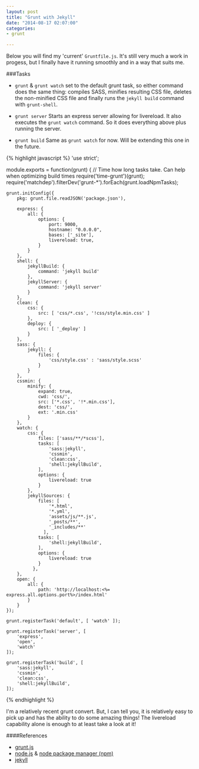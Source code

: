 ```yaml
---
layout: post
title: "Grunt with Jekyll"
date: "2014-08-17 02:07:00"
categories:
- grunt

---
```


Below you will find my 'current' `Gruntfile.js`.  It's still very much a work in progess, but I finally have it running smoothly and in a way that suits me.


###Tasks

- `grunt` & `grunt watch`
set to the default grunt task, so either command does the same thing: compiles SASS, minifies resulting CSS file, deletes the non-minified CSS file and finally runs the `jekyll build` command with `grunt-shell`.

- `grunt server`
Starts an express server allowing for livereload.  It also executes the `grunt watch` command.  So it does everything above plus running the server.

- `grunt build`
Same as `grunt watch` for now.  Will be extending this one in the future.



{% highlight javascript %}
'use strict';

module.exports = function(grunt) {
    // Time how long tasks take. Can help when optimizing build times
    require('time-grunt')(grunt);
	require('matchdep').filterDev('grunt-*').forEach(grunt.loadNpmTasks);

	grunt.initConfig({
		pkg: grunt.file.readJSON('package.json'),

		express: {
			all: {
				options: {
					port: 9000,
					hostname: "0.0.0.0",
					bases: ['_site'],
					livereload: true,
				}
			}
		},
		shell: {
			jekyllBuild: {
				command: 'jekyll build'
			},
			jekyllServer: {
				command: 'jekyll server'
			}
		},
		clean: {
			css: {
				src: [ 'css/*.css', '!css/style.min.css' ]
			},
			deploy: {
				src: [ '_deploy' ]
			}
		},
		sass: {
			jekyll: {
				files: {
					'css/style.css' : 'sass/style.scss'
				}
			}
		},
		cssmin: {
			minify: {
				expand: true,
				cwd: 'css/',
				src: ['*.css', '!*.min.css'],
				dest: 'css/',
				ext: '.min.css'
			}
		},
		watch: {
			css: {
				files: ['sass/**/*scss'],
				tasks: [
					'sass:jekyll',
					'cssmin',
					'clean:css',
					'shell:jekyllBuild',
				],
				options: {
					livereload: true
				}
			},
			jekyllSources: {
		        files: [
					'*.html',
					'*.yml',
					'assets/js/**.js',
					'_posts/**',
					'_includes/**'
		          ],
		        tasks: [
		        	'shell:jekyllBuild',
		        ],
		        options: {
		        	livereload: true
		        }
		      },
		},
		open: {
			all: {
				path: 'http://localhost:<%= express.all.options.port%>/index.html'
			}
		}
	});

	grunt.registerTask('default', [ 'watch' ]);

	grunt.registerTask('server', [
		'express',
		'open',
		'watch'
	]);

	grunt.registerTask('build', [
		'sass:jekyll',
		'cssmin',
		'clean:css',
		'shell:jekyllBuild',
	]);
{% endhighlight %}

I'm a relatively recent grunt convert.  But, I can tell you, it is relatively easy to pick up and has the ability to do some amazing things!  The livereload capability alone is enough to at least take a look at it!

####References
- [grunt.js][grunt]
- [node.js][node] & [node package manager (npm)][npm]
- [jekyll][jekyll]

[grunt]: http://gruntjs.com/getting-started
[node]: http://nodejs.org/  
[npm]: https://www.npmjs.org/
[jekyll]: http://jekyllrb.com/